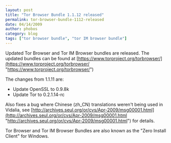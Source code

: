 ```yaml
---
layout: post
title: "Tor Browser Bundle 1.1.12 released"
permalink: tor-browser-bundle-1112-released
date: 04/14/2009
author: phobos
category: blog
tags: ["tor browser bundle", "tor IM browser bundle"]
---
```


Updated Tor Browser and Tor IM Browser bundles are released. The updated bundles can be found at [https://www.torproject.org/torbrowser/](https://www.torproject.org/torbrowser/ "https://www.torproject.org/torbrowser/")

The changes from 1.1.11 are:

- Update OpenSSL to 0.9.8k
- Update Tor to 0.2.1.14-rc

Also fixes a bug where Chinese (zh\_CN) translations weren't being used in Vidalia, see [http://archives.seul.org/or/cvs/Apr-2009/msg00001.html](http://archives.seul.org/or/cvs/Apr-2009/msg00001.html "http://archives.seul.org/or/cvs/Apr-2009/msg00001.html") for details.

Tor Browser and Tor IM Browser Bundles are also known as the "Zero Install Client" for Windows.

